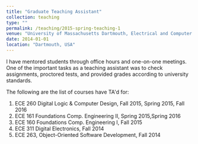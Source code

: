 ```yaml
---
title: "Graduate Teaching Assistant"
collection: teaching
type: ""
permalink: /teaching/2015-spring-teaching-1
venue: "University of Massachusetts Dartmouth, Electrical and Computer Department"
date: 2014-01-01
location: "Dartmouth, USA"
---
```


I have mentored students through office hours and one-on-one meetings. One of the important tasks as a teaching assistant was to check assignments, proctored tests, and provided grades according to university standards.

 The following are the list of courses have TA'd for:
1. ECE 260 Digital Logic & Computer Design, Fall 2015, Spring 2015, Fall 2016
2. ECE 161 Foundations Comp. Engineering II, Spring 2015,Spring 2016
3. ECE 160 Foundations Comp. Engineering I, Fall 2015
4. ECE 311 Digital Electronics, Fall 2014
5. ECE 263, Object-Oriented Software Development, Fall 2014
